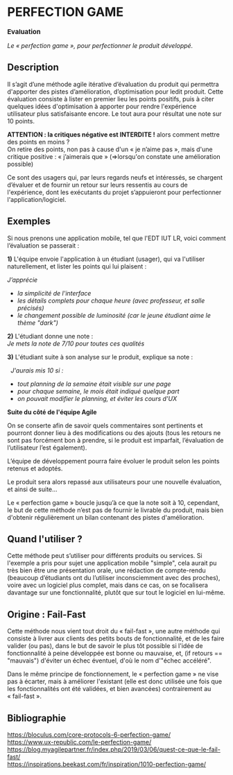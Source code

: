 # PERFECTION GAME
<b style="font-size: 15px;">Evaluation</b>

<i>Le « perfection game », pour perfectionner le produit développé.</i> 


## Description
Il s’agit d’une méthode agile itérative d’évaluation du produit  qui permettra d'apporter des pistes d’amélioration, d’optimisation pour ledit produit. Cette évaluation consiste à lister en premier lieu les points positifs, puis à citer quelques idées d'optimisation à apporter pour rendre l'expérience utilisateur plus satisfaisante encore. Le tout aura pour résultat une note sur 10 points. 

<b>ATTENTION : la critiques négative est INTERDITE !</b> alors comment mettre des points en moins ?<br> 
On retire des points, non pas à cause d'un « je n’aime pas », mais d'une critique positive : « j’aimerais que » (=>lorsqu'on constate une amélioration possible)

Ce sont des usagers qui, par leurs regards neufs et intéressés, se chargent d’évaluer et de fournir un retour sur leurs ressentis au cours de l'expérience, dont les exécutants du projet s’appuieront pour perfectionner l'application/logiciel. 


## Exemples
Si nous prenons une application mobile, tel que l'EDT IUT LR, 
voici comment l’évaluation se passerait :

<b>1)</b> L'équipe envoie l'application à un étudiant (usager), qui va l'utiliser naturellement, et lister les points qui lui plaisent : 

<i>J’apprécie
<ul>
    <li>la simplicité de l'interface</li>
    <li>les détails complets pour chaque heure (avec professeur, et salle précisés)</li>
    <li>le changement possible de luminosité (car le jeune étudiant aime le thème "dark")</li>
</ul> 
</i>

<b>2)</b> L'étudiant donne une note :  
<i>Je mets la note de 7/10 pour toutes ces qualités
</i>

<b>3)</b> L'étudiant suite à son analyse sur le produit, explique sa note :

<i> 
J'aurais mis 10 si :
<ul> 
    <li>tout planning de la semaine était visible sur une page</li>
    <li>pour chaque semaine, le mois était indiqué quelque part</li>
    <li>on pouvait modifier le planning, et éviter les cours d'UX</li>
</ul> 
</i>

<b>Suite du côté de l'équipe Agile</b>

On se conserte afin de savoir quels commentaires sont pertinents et pourront donner lieu à des modifications ou des ajouts (tous les retours ne sont pas forcément bon à prendre, si le produit est imparfait, l’évaluation de l’utilisateur l’est également). 

L’équipe de développement pourra faire évoluer le produit selon les points retenus et adoptés. 

Le produit sera alors repassé aux utilisateurs pour une nouvelle évaluation, et ainsi de suite...

Le  « perfection game » boucle jusqu’à ce que la note soit à 10, cependant, le but de cette méthode n’est pas de fournir le livrable du produit, mais bien d'obtenir régulièrement un bilan contenant des pistes d'amélioration. 

## Quand l'utiliser ?

Cette méthode peut s’utiliser pour différents produits ou services.
Si l'exemple a pris pour sujet une application mobile "simple", cela aurait pu très bien être une présentation orale, une rédaction de compte-rendu (beaucoup d’étudiants ont du l’utiliser inconsciemment avec des proches), voire avec un logiciel plus complet, mais dans ce cas, on se focalisera davantage sur une fonctionnalité, plutôt que sur tout le logiciel en lui-même.

##  Origine : Fail-Fast
Cette méthode nous vient tout droit du « fail-fast », une autre méthode qui consiste à livrer aux clients des petits bouts de fonctionnalité, et de les faire valider (ou pas), dans le but de savoir le plus tôt possible si l'idée de fonctionnalité à peine développée est bonne ou mauvaise, et, (if retours == "mauvais") d'éviter un échec éventuel, d'où le nom d'"échec accéléré". 

Dans le même principe de fonctionnement, le « perfection game » ne vise pas à écarter, mais à améliorer l'existant (elle est donc utilisée une fois que les fonctionnalités ont été validées, et bien avancées) contrairement au « fail-fast ».

## Bibliographie

https://bloculus.com/core-protocols-6-perfection-game/ <br>
https://www.ux-republic.com/le-perfection-game/ <br>
https://blog.myagilepartner.fr/index.php/2019/03/06/quest-ce-que-le-fail-fast/ <br>
https://inspirations.beekast.com/fr/inspiration/1010-perfection-game/ <br>